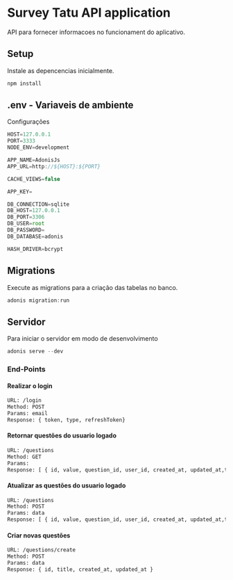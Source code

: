 # Survey Tatu API application

API para fornecer informacoes no funcionament do aplicativo.

## Setup

Instale as depencencias inicialmente.

```bash
npm install
```

## .env - Variaveis de ambiente

Configurações

```js
HOST=127.0.0.1
PORT=3333
NODE_ENV=development

APP_NAME=AdonisJs
APP_URL=http://${HOST}:${PORT}

CACHE_VIEWS=false

APP_KEY=

DB_CONNECTION=sqlite
DB_HOST=127.0.0.1
DB_PORT=3306
DB_USER=root
DB_PASSWORD=
DB_DATABASE=adonis

HASH_DRIVER=bcrypt
```

## Migrations

Execute as migrations para a criação das tabelas no banco.

```js
adonis migration:run
```

## Servidor

Para iniciar o servidor em modo de desenvolvimento

```js
adonis serve --dev
```

### End-Points

#### Realizar o login
```bash
URL: /login
Method: POST
Params: email
Response: { token, type, refreshToken}
```

#### Retornar questões do usuario logado
```bash
URL: /questions
Method: GET
Params: 
Response: [ { id, value, question_id, user_id, created_at, updated_at,title } ]
```

#### Atualizar as questões do usuario logado
```bash
URL: /questions
Method: POST
Params: data
Response: [ { id, value, question_id, user_id, created_at, updated_at,title } ]
```

#### Criar novas questões
```bash
URL: /questions/create
Method: POST
Params: data
Response: { id, title, created_at, updated_at }
```

